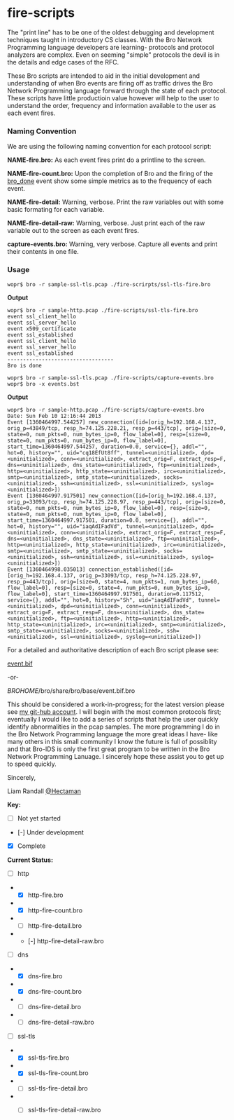 fire-scripts
=

The "print line" has to be one of the oldest debugging and development techniques taught in introductory CS classes.  With the Bro Network Programming language developers are learning- protocols and protocol analyzers are complex.  Even on seeming "simple" protocols the devil is in the details and edge cases of the RFC.

These Bro scripts are intended to aid in the initial development and understanding of when Bro events are firing off as traffic drives the Bro Network Programming language forward through the state of each protocol.  These scripts have little productioin value however will help to the user to understand the order, frequency and information available to the user as each event fires.

### Naming Convention
We are using the following naming convention for each protocol script:

**NAME-fire.bro:** 
As each event fires print do a printline to the screen.

**NAME-fire-count.bro:** Upon the completion of Bro and the firing of the [bro_done](http://www.bro-ids.org/documentation/scripts/base/event.bif.html#id-bro_done) event show some simple metrics as to the frequency of each event.

**NAME-fire-detail:** Warning, verbose. Print the raw variables out with some basic formating for each variable.

**NAME-fire-detail-raw:** Warning, verbose. Just print each of the raw variable out to the screen as each event fires.

**capture-events.bro:** Warning, very verbose. Capture all events and print their contents in one file.  

### Usage

````
wopr$ bro -r sample-ssl-tls.pcap ./fire-scrirpts/ssl-tls-fire.bro
````

**Output**

    wopr$ bro -r sample-http.pcap ./fire-scripts/ssl-tls-fire.bro
    event ssl_client_hello
    event ssl_server_hello
    event x509_certificate
    event ssl_established
    event ssl_client_hello
    event ssl_server_hello
    event ssl_established
    ----------------------------------
    Bro is done

````
wopr$ bro -r sample-ssl-tls.pcap ./fire-scripts/capture-events.bro
wopr$ bro -x events.bst
````

**Output**

    wopr$ bro -r sample-http.pcap ./fire-scripts/capture-events.bro
    Date: Sun Feb 10 12:16:44 2013
    Event [1360464997.544257] new_connection([id=[orig_h=192.168.4.137, orig_p=43849/tcp, resp_h=74.125.228.21, resp_p=443/tcp], orig=[size=0, state=0, num_pkts=0, num_bytes_ip=0, flow_label=0], resp=[size=0, state=0, num_pkts=0, num_bytes_ip=0, flow_label=0], start_time=1360464997.544257, duration=0.0, service={}, addl="", hot=0, history="", uid="cq18EfUt8ff", tunnel=<uninitialized>, dpd=<uninitialized>, conn=<uninitialized>, extract_orig=F, extract_resp=F, dns=<uninitialized>, dns_state=<uninitialized>, ftp=<uninitialized>, http=<uninitialized>, http_state=<uninitialized>, irc=<uninitialized>, smtp=<uninitialized>, smtp_state=<uninitialized>, socks=<uninitialized>, ssh=<uninitialized>, ssl=<uninitialized>, syslog=<uninitialized>])
    Event [1360464997.917501] new_connection([id=[orig_h=192.168.4.137, orig_p=33093/tcp, resp_h=74.125.228.97, resp_p=443/tcp], orig=[size=0, state=0, num_pkts=0, num_bytes_ip=0, flow_label=0], resp=[size=0, state=0, num_pkts=0, num_bytes_ip=0, flow_label=0], start_time=1360464997.917501, duration=0.0, service={}, addl="", hot=0, history="", uid="iaqAdIFadVd", tunnel=<uninitialized>, dpd=<uninitialized>, conn=<uninitialized>, extract_orig=F, extract_resp=F, dns=<uninitialized>, dns_state=<uninitialized>, ftp=<uninitialized>, http=<uninitialized>, http_state=<uninitialized>, irc=<uninitialized>, smtp=<uninitialized>, smtp_state=<uninitialized>, socks=<uninitialized>, ssh=<uninitialized>, ssl=<uninitialized>, syslog=<uninitialized>])
    Event [1360464998.035013] connection_established([id=[orig_h=192.168.4.137, orig_p=33093/tcp, resp_h=74.125.228.97, resp_p=443/tcp], orig=[size=0, state=4, num_pkts=1, num_bytes_ip=60, flow_label=0], resp=[size=0, state=4, num_pkts=0, num_bytes_ip=0, flow_label=0], start_time=1360464997.917501, duration=0.117512, service={}, addl="", hot=0, history="Sh", uid="iaqAdIFadVd", tunnel=<uninitialized>, dpd=<uninitialized>, conn=<uninitialized>, extract_orig=F, extract_resp=F, dns=<uninitialized>, dns_state=<uninitialized>, ftp=<uninitialized>, http=<uninitialized>, http_state=<uninitialized>, irc=<uninitialized>, smtp=<uninitialized>, smtp_state=<uninitialized>, socks=<uninitialized>, ssh=<uninitialized>, ssl=<uninitialized>, syslog=<uninitialized>])
 


For a detailed and authoritative description of each Bro script please see:

[event.bif](http://www.bro-ids.org/documentation/scripts/base/event.bif.html)

-or-

$BROHOME$/bro/share/bro/base/event.bif.bro

This should be considered a work-in-progress; for the latest version please see [my git-hub account](https://github.com/LiamRandall).  I will begin with the most common protocols first; eventually I would like to add a series of scripts that help the user quickly identify abnormalities in the pcap samples.  The more programming I do in the Bro Network Programming language the more great ideas I have- like many others in this small community I know the future is full of possiblity and that Bro-IDS is only the first great program to be written in the Bro Network Programming Lanuage.  I sincerely hope these assist you to get up to speed quickly.

Sincerely,

Liam Randall  [@Hectaman](https://twitter.com/hectaman)


**Key:**
- [ ] Not yet started
- [-] Under development
- [X] Complete


**Current Status:**

- [ ] http
- - [X] http-fire.bro
- - [X] http-fire-count.bro
- - [ ] http-fire-detail.bro
- - [-] http-fire-detail-raw.bro
- [ ] dns
- - [X] dns-fire.bro
- - [X] dns-fire-count.bro
- - [ ] dns-fire-detail.bro
- - [ ] dns-fire-detail-raw.bro
- [ ] ssl-tls
- - [X] ssl-tls-fire.bro
- - [X] ssl-tls-fire-count.bro
- - [ ] ssl-tls-fire-detail.bro
- - [ ] ssl-tls-fire-detail-raw.bro

